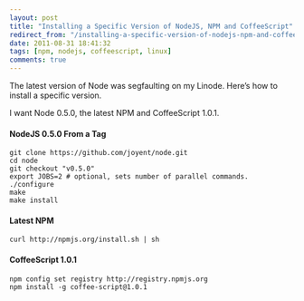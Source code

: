 ```yaml
---
layout: post
title: "Installing a Specific Version of NodeJS, NPM and CoffeeScript"
redirect_from: "/installing-a-specific-version-of-nodejs-npm-and-coffeescript"
date: 2011-08-31 18:41:32
tags: [npm, nodejs, coffeescript, linux]
comments: true
---
```

The latest version of Node was segfaulting on my Linode. Here’s how to install a specific version.

I want Node 0.5.0, the latest NPM and CoffeeScript 1.0.1.

#### NodeJS 0.5.0 From a Tag


```
git clone https://github.com/joyent/node.git
cd node
git checkout "v0.5.0"
export JOBS=2 # optional, sets number of parallel commands.
./configure
make
make install
```

#### Latest NPM

```
curl http://npmjs.org/install.sh | sh
```

#### CoffeeScript 1.0.1

```
npm config set registry http://registry.npmjs.org
npm install -g coffee-script@1.0.1
```
